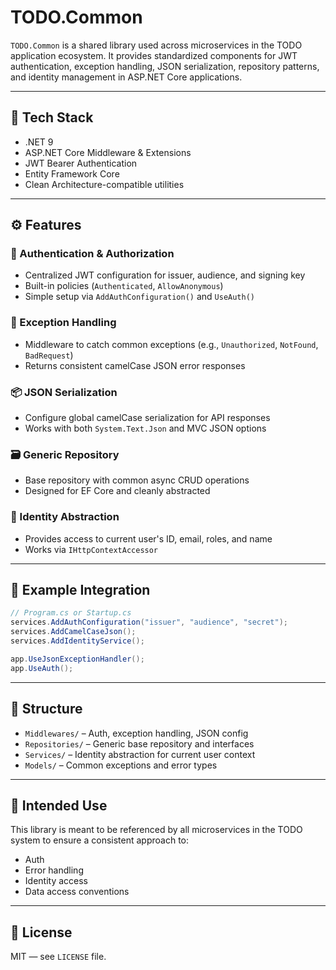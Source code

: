 
# TODO.Common

`TODO.Common` is a shared library used across microservices in the TODO application ecosystem. It provides standardized components for JWT authentication, exception handling, JSON serialization, repository patterns, and identity management in ASP.NET Core applications.

---

## 🧩 Tech Stack

- .NET 9  
- ASP.NET Core Middleware & Extensions  
- JWT Bearer Authentication  
- Entity Framework Core  
- Clean Architecture-compatible utilities  

---

## ⚙️ Features

### 🔐 Authentication & Authorization

- Centralized JWT configuration for issuer, audience, and signing key
- Built-in policies (`Authenticated`, `AllowAnonymous`)
- Simple setup via `AddAuthConfiguration()` and `UseAuth()`

### 🧱 Exception Handling

- Middleware to catch common exceptions (e.g., `Unauthorized`, `NotFound`, `BadRequest`)
- Returns consistent camelCase JSON error responses

### 📦 JSON Serialization

- Configure global camelCase serialization for API responses
- Works with both `System.Text.Json` and MVC JSON options

### 🗃️ Generic Repository

- Base repository with common async CRUD operations
- Designed for EF Core and cleanly abstracted

### 👤 Identity Abstraction

- Provides access to current user's ID, email, roles, and name
- Works via `IHttpContextAccessor`

---

## 🧪 Example Integration

```csharp
// Program.cs or Startup.cs
services.AddAuthConfiguration("issuer", "audience", "secret");
services.AddCamelCaseJson();
services.AddIdentityService();

app.UseJsonExceptionHandler();
app.UseAuth();
```

---

## 📁 Structure

- `Middlewares/` – Auth, exception handling, JSON config  
- `Repositories/` – Generic base repository and interfaces  
- `Services/` – Identity abstraction for current user context  
- `Models/` – Common exceptions and error types  

---

## 🧱 Intended Use

This library is meant to be referenced by all microservices in the TODO system to ensure a consistent approach to:

- Auth
- Error handling
- Identity access
- Data access conventions

---

## 📄 License

MIT — see `LICENSE` file.
